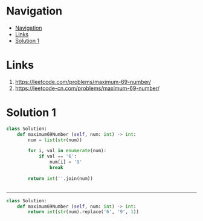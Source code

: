 # Navigation
- [Navigation](#navigation)
- [Links](#links)
- [Solution 1](#solution-1)

# Links
1. https://leetcode.com/problems/maximum-69-number/
2. https://leetcode-cn.com/problems/maximum-69-number/


# Solution 1 
```python
class Solution:
    def maximum69Number (self, num: int) -> int:
        num = list(str(num))

        for i, val in enumerate(num):
            if val == '6':
                num[i] = '9'
                break

        return int(''.join(num))
        
```
---
```python
class Solution:
    def maximum69Number (self, num: int) -> int:
        return int(str(num).replace('6', '9', 1))
```